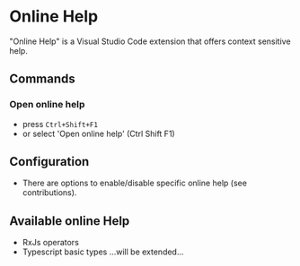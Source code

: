 # Online Help
"Online Help" is a Visual Studio Code extension that offers context sensitive help.

## Commands
### Open online help
* press `Ctrl+Shift+F1`
* or select 'Open online help' (Ctrl Shift F1)

## Configuration
* There are options to enable/disable specific online help (see contributions).

## Available online Help
* RxJs operators
* Typescript basic types
...will be extended...

